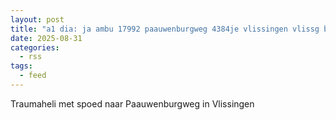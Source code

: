 ```yaml
---
layout: post
title: "a1 dia: ja ambu 17992 paauwenburgweg 4384je vlissingen vlissg bon 128879"
date: 2025-08-31
categories: 
  - rss
tags: 
  - feed
---
```


Traumaheli met spoed naar Paauwenburgweg in Vlissingen
